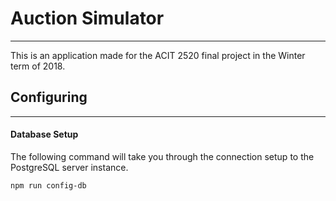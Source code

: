 # Auction Simulator
---
This is an application made for the ACIT 2520 final project in the Winter term of 2018.


## Configuring
---

#### Database Setup

The following command will take you through the connection setup to the PostgreSQL server instance.

```sh
npm run config-db
```


